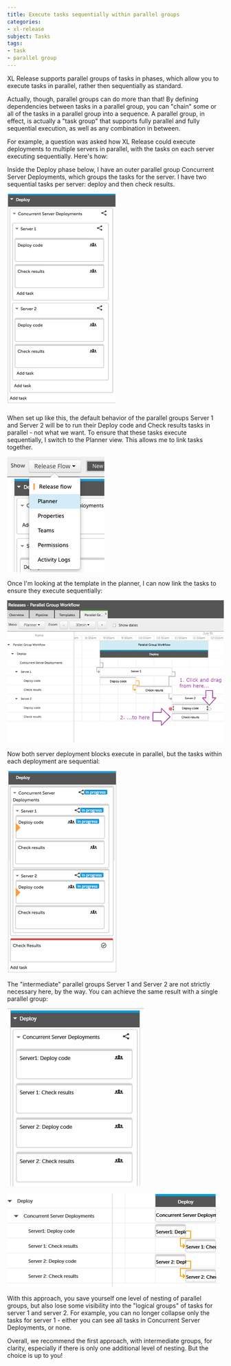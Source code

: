 ```yaml
---
title: Execute tasks sequentially within parallel groups
categories:
- xl-release
subject: Tasks
tags:
- task
- parallel group
---
```


XL Release supports parallel groups of tasks in phases, which allow you to execute tasks in parallel, rather then sequentially as standard.

Actually, though, parallel groups can do more than that! By defining dependencies between tasks in a parallel group, you can "chain" some or all of the tasks in a parallel group into a sequence. A parallel group, in effect, is actually a "task group" that supports fully parallel and fully sequential execution, as well as any combination in between.

For example, a question was asked how XL Release could execute deployments to multiple servers in parallel, with the tasks on each server executing sequentially. Here's how:

Inside the Deploy phase below, I have an outer parallel group Concurrent Server Deployments, which groups the tasks for the server. I have two sequential tasks per server: deploy and then check results.

![Parallel setup](../images/deploy-servers-parallel_setup.png)

When set up like this, the default behavior of the parallel groups Server 1 and Server 2 will be to run their Deploy code and Check results tasks in parallel - not what we want. To ensure that these tasks execute sequentially, I switch to the Planner view.  This allows me to link tasks together.

![Planner view](../images/deploy-servers-parallel-planner_view.png)

Once I'm looking at the template in the planner, I can now link the tasks to ensure they execute sequentially:

![Linking tasks](../images/linking-tasks-in-xlr-planner.png)

Now both server deployment blocks execute in parallel, but the tasks within each deployment are sequential:

![Sequential tasks](../images/deploy-servers-parallel_running.png)

The "intermediate" parallel groups Server 1 and Server 2 are not strictly necessary here, by the way. You can achieve the same result with a single parallel group:

![Single parallel group](../images/seq-task-groups-in-parallel-block-no-wrapper.PNG)

![Single parallel group in planner view](../images/seq-task-groups-in-parallel-block-no-wrapper-in-planner.PNG)

With this approach, you save yourself one level of nesting of parallel groups, but also lose some visibility into the "logical groups" of tasks for server 1 and server 2. For example, you can no longer collapse only the tasks for server 1 - either you can see all tasks in Concurrent Server Deployments, or none.

Overall, we recommend the first approach, with intermediate groups, for clarity, especially if there is only one additional level of nesting. But the choice is up to you!
